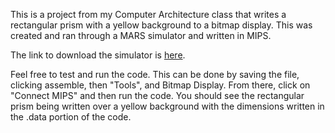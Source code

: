 This is a project from my Computer Architecture class that writes a rectangular prism with a yellow background to a bitmap display. This was created
and ran through a MARS simulator and written in MIPS.

The link to download the simulator is [here](https://courses.missouristate.edu/kenvollmar/mars/).

Feel free to test and run the code. This can be done by saving the file, clicking assemble, then "Tools", and Bitmap Display. From there, click
on "Connect MIPS" and then run the code. You should see the rectangular prism being written over a yellow background with the dimensions written
in the .data portion of the code.
